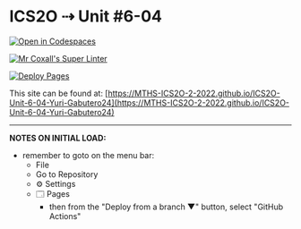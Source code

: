 # ICS2O ⇢ Unit #6-04

[![Open in Codespaces](https://classroom.github.com/assets/launch-codespace-7f7980b617ed060a017424585567c406b6ee15c891e84e1186181d67ecf80aa0.svg)](https://classroom.github.com/open-in-codespaces?assignment_repo_id=11248056)

[![Mr Coxall's Super Linter](https://github.com/MTHS-ICS2O-2-2022/ICS2O-Unit-6-04-Yuri-Gabutero24/workflows/Mr%20Coxall's%20Super%20Linter/badge.svg)](https://github.com/MTHS-ICS2O-2-2022/ICS2O-Unit-6-04-Yuri-Gabutero24/actions)

[![Deploy Pages](https://github.com/MTHS-ICS2O-2-2022/ICS2O-Unit-6-04-Yuri-Gabutero24/workflows/Deploy%20Pages/badge.svg)](https://github.com/MTHS-ICS2O-2-2022/ICS2O-Unit-6-04-Yuri-Gabutero24/actions)

This site can be found at: [https://MTHS-ICS2O-2-2022.github.io/ICS2O-Unit-6-04-Yuri-Gabutero24](https://MTHS-ICS2O-2-2022.github.io/ICS2O-Unit-6-04-Yuri-Gabutero24)

---

**NOTES ON INITIAL LOAD:**
- remember to goto on the menu bar:
  - File
  - Go to Repository
  - ⚙ Settings
  - 🗔 Pages
    - then from the "Deploy from a branch ▼" button, select "GitHub Actions"
